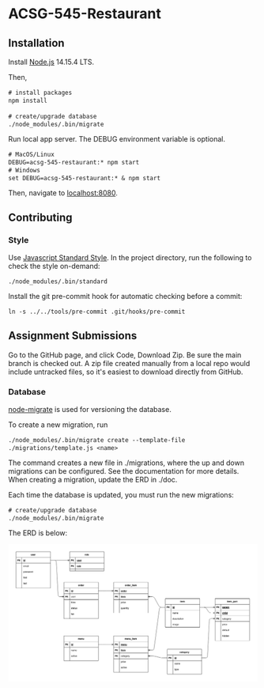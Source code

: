 # ACSG-545-Restaurant

## Installation
Install [Node.js](https://nodejs.org/en/) 14.15.4 LTS.

Then,

```
# install packages
npm install

# create/upgrade database
./node_modules/.bin/migrate
```

Run local app server.
The DEBUG environment variable is optional.

```
# MacOS/Linux
DEBUG=acsg-545-restaurant:* npm start
# Windows
set DEBUG=acsg-545-restaurant:* & npm start
```

Then, navigate to [localhost:8080](localhost:8080).

## Contributing
### Style
Use [Javascript Standard Style](https://standardjs.com/).
In the project directory, run the following to check the style on-demand:

```
./node_modules/.bin/standard
```

Install the git pre-commit hook for automatic checking before a commit:

```
ln -s ../../tools/pre-commit .git/hooks/pre-commit
```

## Assignment Submissions
Go to the GitHub page, and click Code, Download Zip.
Be sure the main branch is checked out.
A zip file created manually from a local repo would include untracked files,
so it's easiest to download directly from GitHub.

### Database
[node-migrate](https://github.com/tj/node-migrate)
is used for versioning the database.

To create a new migration, run

```
./node_modules/.bin/migrate create --template-file ./migrations/template.js <name>
```

The command creates a new file in ./migrations,
where the up and down migrations can be configured.
See the documentation for more details.
When creating a migration, update the ERD in ./doc.

Each time the database is updated, you must run the new migrations:

```
# create/upgrade database
./node_modules/.bin/migrate
```

The ERD is below:

![ERD](doc/erd.png)
